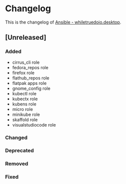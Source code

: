 <!--
reference: https://keepachangelog.com
-->

# Changelog

This is the changelog of
[Ansible - whiletruedoio.desktop](https://github.com/whiletruedoio/whiletruedoio.desktop).

## [Unreleased]

### Added

- cirrus_cli role
- fedora_repos role
- firefox role
- flathub_repos role
- flatpak apps role
- gnome_config role
- kubectl role
- kubectx role
- kubens role
- micro role
- minikube role
- skaffold role
- visualstudiocode role

### Changed

<!--
Changed Behavior in API or Application.
Most likely a MAJOR update.
-->

### Deprecated

<!--
Deprecation, which will be removed in a future release.
The future release must be mentioned.
-->

### Removed

<!--
Removals or Deletions, which were deprecated beforehand.
Most likely a Minor or Major update.
-->

### Fixed

<!--
Bugfixes or other minor fixes.
Most likely a patch.
-->
